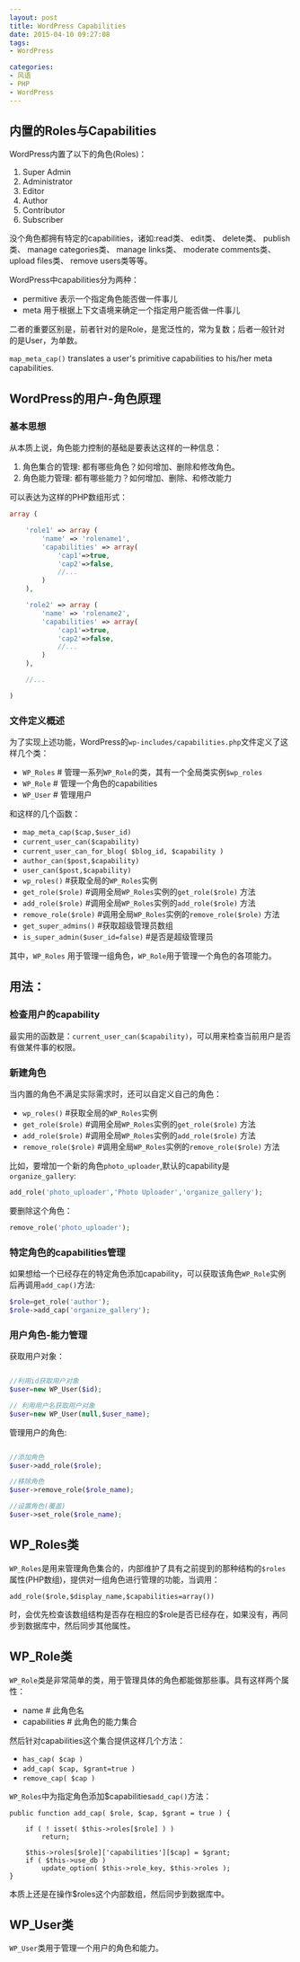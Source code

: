 ```yaml
---
layout: post
title: WordPress Capabilities
date: 2015-04-10 09:27:08
tags:
- WordPress

categories:
- 风语
- PHP
- WordPress
---
```



## 内置的Roles与Capabilities

WordPress内置了以下的角色(Roles)：

1. Super Admin
2. Administrator
3. Editor
4. Author
5. Contributor
6. Subscriber

没个角色都拥有特定的capabilities，诸如:read类、 edit类、 delete类、 publish类、 manage categories类、 manage links类、 moderate comments类、 upload files类、 remove users类等等。

WordPress中capabilities分为两种：

* permitive   表示一个指定角色能否做一件事儿
* meta     用于根据上下文语境来确定一个指定用户能否做一件事儿

二者的重要区别是，前者针对的是Role，是宽泛性的，常为复数；后者一般针对的是User，为单数。

`map_meta_cap()` translates a user's primitive capabilities to his/her meta capabilities.


## WordPress的用户-角色原理

### 基本思想

从本质上说，角色能力控制的基础是要表达这样的一种信息：

1. 角色集合的管理: 都有哪些角色？如何增加、删除和修改角色。
2. 角色能力管理: 都有哪些能力？如何增加、删除、和修改能力


可以表达为这样的PHP数组形式：

```PHP
array (

  	'role1' => array (
  		'name' => 'rolename1',
  		'capabilities' => array(
            'cap1'=>true,
            'cap2'=>false,
            //...
        )
  	),

  	'role2' => array (
  		'name' => 'rolename2',
  		'capabilities' => array(
            'cap1'=>true,
            'cap2'=>false,
            //...
        )
  	),

    //...

)
```

### 文件定义概述

为了实现上述功能，WordPress的`wp-includes/capabilities.php`文件定义了这样几个类：

* `WP_Roles`    # 管理一系列`WP_Role`的类，其有一个全局类实例`$wp_roles`
* `WP_Role`     # 管理一个角色的capabilities
* `WP_User`     # 管理用户

和这样的几个函数：

* `map_meta_cap($cap,$user_id)`
* `current_user_can($capability)`
* `current_user_can_for_blog( $blog_id, $capability )`
* `author_can($post,$capability)`
* `user_can($post,$capability)`
* `wp_roles()`         #获取全局的`WP_Roles`实例
* `get_role($role)`    #调用全局`WP_Roles`实例的`get_role($role)` 方法
* `add_role($role)`    #调用全局`WP_Roles`实例的`add_role($role)` 方法
* `remove_role($role)`    #调用全局`WP_Roles`实例的`remove_role($role)` 方法
* `get_super_admins()`                #获取超级管理员数组
* `is_super_admin($user_id=false)`    #是否是超级管理员

其中，`WP_Roles` 用于管理一组角色，`WP_Role`用于管理一个角色的各项能力。


## 用法：


### 检查用户的capability 

最实用的函数是：`current_user_can($capability)`，可以用来检查当前用户是否有做某件事的权限。

### 新建角色

当内置的角色不满足实际需求时，还可以自定义自己的角色：

* `wp_roles()`         #获取全局的`WP_Roles`实例
* `get_role($role)`    #调用全局`WP_Roles`实例的`get_role($role)` 方法
* `add_role($role)`    #调用全局`WP_Roles`实例的`add_role($role)` 方法
* `remove_role($role)`    #调用全局`WP_Roles`实例的`remove_role($role)` 方法

比如，要增加一个新的角色`photo_uploader`,默认的capability是`organize_gallery`:

```PHP
add_role('photo_uploader','Photo Uploader','organize_gallery');
```
要删除这个角色：

```PHP
remove_role('photo_uploader');
```

### 特定角色的capabilities管理

如果想给一个已经存在的特定角色添加capability，可以获取该角色`WP_Role`实例后再调用`add_cap()`方法:

```PHP
$role=get_role('author');
$role->add_cap('organize_gallery');
```

### 用户角色-能力管理

获取用户对象：

```PHP

//利用id获取用户对象
$user=new WP_User($id);

// 利用用户名获取用户对象
$user=new WP_User(null,$user_name);

```

管理用户的角色:

```PHP

//添加角色
$user->add_role($role);

//移除角色
$user->remove_role($role_name);

//设置角色(覆盖)
$user->set_role($role_name);

```


## WP_Roles类

`WP_Roles`是用来管理角色集合的，内部维护了具有之前提到的那种结构的`$roles`属性(PHP数组)，提供对一组角色进行管理的功能，当调用：

`add_role($role,$display_name,$capabilities=array())`

时，会优先检查该数组结构是否存在相应的$role是否已经存在，如果没有，再同步到数据库中，然后同步其他属性。

## WP_Role类

`WP_Role`类是非常简单的类，用于管理具体的角色都能做那些事。具有这样两个属性：

* name             # 此角色名 
* capabilities     # 此角色的能力集合

然后针对capabilities这个集合提供这样几个方法：

* `has_cap( $cap )`
* `add_cap( $cap, $grant=true )`
* `remove_cap( $cap )`



`WP_Roles`中为指定角色添加$capabilities`add_cap()`方法：
```
public function add_cap( $role, $cap, $grant = true ) {

    if ( ! isset( $this->roles[$role] ) )
        return;

    $this->roles[$role]['capabilities'][$cap] = $grant;
    if ( $this->use_db )
        update_option( $this->role_key, $this->roles );
}
```

本质上还是在操作$roles这个内部数组，然后同步到数据库中。


##  WP_User类

`WP_User`类用于管理一个用户的角色和能力。

